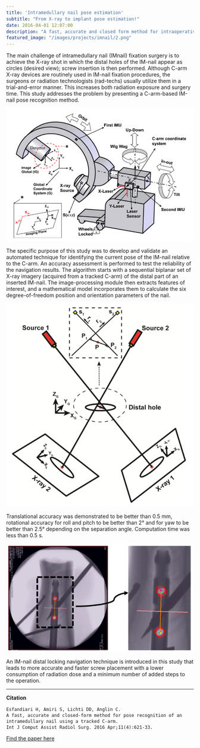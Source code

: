 ```yaml
---
title: 'Intramedullary nail pose estimation'
subtitle: "From X-ray to implant pose estimation!"
date: 2016-04-01 12:07:00
description: "A fast, accurate and closed form method for intraoperative IM-nail pose estimation."
featured_image: "/images/projects/imnail/2.png"
---
```


The main challenge of intramedullary nail (IMnail) fixation surgery is to achieve the X-ray shot in which the distal holes of the IM-nail appear as circles (desired view); screw insertion is then performed. Although C-arm X-ray devices are routinely used in IM-nail fixation procedures, the surgeons or radiation technologists (rad-techs) usually utilize them in a trial-and-error manner. This increases both radiation exposure and surgery time. This study addresses the problem by presenting a C-arm-based IM-nail pose recognition method. 

<img src="/images/projects/imnail/1.png">

The specific purpose of this study was to develop and validate an automated technique for identifying the current pose of the IM-nail relative to the C-arm. An accuracy assessment is performed to test the reliability of the navigation results. The algorithm starts with a sequential biplanar set of X-ray imagery (acquired from a tracked C-arm) of the distal part of an inserted IM-nail. The image-processing module then extracts features of interest, and a mathematical model incorporates them to calculate the six degree-of-freedom position and orientation parameters of the nail.

<img src="/images/projects/imnail/2.png">

Translational accuracy was demonstrated to be better than 0.5 mm, rotational accuracy for roll and pitch to be better than 2° and for yaw to be better than 2.5° depending on the separation angle. Computation time was less than 0.5 s.

<img src="/images/projects/imnail/3.png">

An IM-nail distal locking navigation technique is introduced in this study that leads to more accurate and faster screw placement with a lower consumption of radiation dose and a minimum number of added steps to the operation.


---

**Citation**

```
Esfandiari H, Amiri S, Lichti DD, Anglin C. 
A fast, accurate and closed-form method for pose recognition of an intramedullary nail using a tracked C-arm. 
Int J Comput Assist Radiol Surg. 2016 Apr;11(4):621-33.  
```

<a href="https://link.springer.com/article/10.1007/s11548-015-1294-y" class="button button--small">Find the paper here</a>